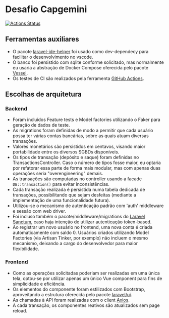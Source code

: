 # Desafio Capgemini
[![Actions Status](https://github.com/flayshon/capgemini-api/workflows/build/badge.svg)](https://github.com/flayshon/capgemini-api/actions)

## Ferramentas auxiliares
* O pacote [laravel-ide-helper](https://github.com/barryvdh/laravel-ide-helper) foi usado como dev-dependecy para facilitar o desenvolvimento no vscode.
* O banco foi persistido com sqlite conforme solicitado, mas normalmente eu usaria a abstração de Docker Compose oferecida pelo pacote [Vessel](https://vessel.shippingdocker.com/).
* Os testes de CI são realizados pela ferramenta [GitHub Actions](https://github.com/features/actions).

## Escolhas de arquitetura

### Backend

* Foram incluídos Feature tests e Model factories utilizando o Faker para geração de dados de teste.
* As migrations foram definidas de modo a permitir que cada usuário possa ter várias contas bancárias, sobre as quais atuam diversas transações.
* Valores monetários são persistidos em centavos, visando maior portabilidade entre os diversos SGBDs disponíveis.
* Os tipos de transação (depósito e saque) foram definidas no TransactionsController. Caso o número de tipos fosse maior, eu optaria por refatorar essa parte de forma mais modular, mas com apenas duas operações seria "overengineering" demais.
* As transações são computadas no controller usando a facade `DB::transaction()` para evitar inconsistências.
* Cada transação realizada é persistida numa tabela dedicada de transações, possibilitando que sejam desfeitas (mediante a implementação de uma funcionalidade futura).
* Utilizou-se o mecanismo de autenticação padrão com 'auth' middleware e sessão com web driver.
* Foi incluso também o pacote/middleware/migrations do [Laravel Sanctum](https://laravel.com/docs/7.x/sanctum), caso haja intenção de utilizar autenticação token-based.
* Ao registrar um novo usuário no frontend, uma nova conta é criada automaticamente com saldo 0. Usuários criados utilizando Model Factories (via Artisan Tinker, por exemplo) não incluem o mesmo mecanismo, deixando a cargo do desenvolvedor para maior flexibilidade.

### Frontend

* Como as operações solicitadas poderiam ser realizadas em uma única tela, optou-se por utilizar apenas um único Vue component para fins de simplicidade e eficiência.
* Os elementos do componente foram estilizados com Bootstrap, aproveitando a estrutura oferecida pelo pacote [laravel/ui](https://github.com/laravel/ui).
* As chamadas à API foram realizadas com o client [Axios](https://github.com/axios/axios).
* A cada transação, os componentes reativos são atualizados sem page reload.
